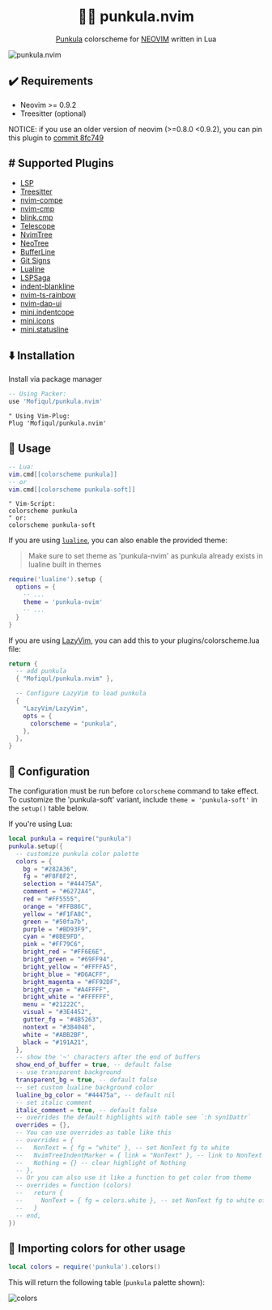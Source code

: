 <h1 align="center" >🧛‍♂️ punkula.nvim</h1>

<p align="center"><a href="https://punkulatheme.com/">Punkula</a> colorscheme for <a href="https://neovim.io/">NEOVIM</a> written in Lua</p>

![punkula.nvim](./assets/showcase.png)

## ✔️ Requirements

- Neovim >= 0.9.2
- Treesitter (optional)

NOTICE: if you use an older version of neovim (>=0.8.0 <0.9.2), you can pin this plugin to [commit 8fc749](https://github.com/Mofiqul/punkula.nvim/commit/8fc749e2479d62829c9c627867770035b74529a4)

## #️ Supported Plugins

- [LSP](https://github.com/neovim/nvim-lspconfig)
- [Treesitter](https://github.com/nvim-treesitter/nvim-treesitter)
- [nvim-compe](https://github.com/hrsh7th/nvim-compe)
- [nvim-cmp](https://github.com/hrsh7th/nvim-cmp)
- [blink.cmp](https://github.com/Saghen/blink.cmp/)
- [Telescope](https://github.com/nvim-telescope/telescope.nvim)
- [NvimTree](https://github.com/kyazdani42/nvim-tree.lua)
- [NeoTree](https://github.com/nvim-neo-tree/neo-tree.nvim)
- [BufferLine](https://github.com/akinsho/nvim-bufferline.lua)
- [Git Signs](https://github.com/lewis6991/gitsigns.nvim)
- [Lualine](https://github.com/hoob3rt/lualine.nvim)
- [LSPSaga](https://github.com/glepnir/lspsaga.nvim)
- [indent-blankline](https://github.com/lukas-reineke/indent-blankline.nvim)
- [nvim-ts-rainbow](https://github.com/p00f/nvim-ts-rainbow)
- [nvim-dap-ui](https://github.com/rcarriga/nvim-dap-ui)
- [mini.indentcope](https://github.com/echasnovski/mini.indentcope)
- [mini.icons](https://github.com/echasnovski/mini.icons)
- [mini.statusline](https://github.com/echasnovski/mini.statusline)

## ⬇️ Installation

Install via package manager

```lua
-- Using Packer:
use 'Mofiqul/punkula.nvim'
```

```vim
" Using Vim-Plug:
Plug 'Mofiqul/punkula.nvim'
```

## 🚀 Usage

```lua
-- Lua:
vim.cmd[[colorscheme punkula]]
-- or
vim.cmd[[colorscheme punkula-soft]]
```

```vim
" Vim-Script:
colorscheme punkula
" or:
colorscheme punkula-soft
```

If you are using [`lualine`](https://github.com/hoob3rt/lualine.nvim), you can also enable the provided theme:

> Make sure to set theme as 'punkula-nvim' as punkula already exists in lualine built in themes

```lua
require('lualine').setup {
  options = {
    -- ...
    theme = 'punkula-nvim'
    -- ...
  }
}
```

If you are using [LazyVim](https://github.com/LazyVim/LazyVim), you can add this to your plugins/colorscheme.lua file:

```lua
return {
  -- add punkula
  { "Mofiqul/punkula.nvim" },

  -- Configure LazyVim to load punkula
  {
    "LazyVim/LazyVim",
    opts = {
      colorscheme = "punkula",
    },
  },
}
```

## 🔧 Configuration

The configuration must be run before `colorscheme` command to take effect.
To customize the 'punkula-soft' variant, include `theme = 'punkula-soft'` in the `setup()` table below.

If you're using Lua:

```lua
local punkula = require("punkula")
punkula.setup({
  -- customize punkula color palette
  colors = {
    bg = "#282A36",
    fg = "#F8F8F2",
    selection = "#44475A",
    comment = "#6272A4",
    red = "#FF5555",
    orange = "#FFB86C",
    yellow = "#F1FA8C",
    green = "#50fa7b",
    purple = "#BD93F9",
    cyan = "#8BE9FD",
    pink = "#FF79C6",
    bright_red = "#FF6E6E",
    bright_green = "#69FF94",
    bright_yellow = "#FFFFA5",
    bright_blue = "#D6ACFF",
    bright_magenta = "#FF92DF",
    bright_cyan = "#A4FFFF",
    bright_white = "#FFFFFF",
    menu = "#21222C",
    visual = "#3E4452",
    gutter_fg = "#4B5263",
    nontext = "#3B4048",
    white = "#ABB2BF",
    black = "#191A21",
  },
  -- show the '~' characters after the end of buffers
  show_end_of_buffer = true, -- default false
  -- use transparent background
  transparent_bg = true, -- default false
  -- set custom lualine background color
  lualine_bg_color = "#44475a", -- default nil
  -- set italic comment
  italic_comment = true, -- default false
  -- overrides the default highlights with table see `:h synIDattr`
  overrides = {},
  -- You can use overrides as table like this
  -- overrides = {
  --   NonText = { fg = "white" }, -- set NonText fg to white
  --   NvimTreeIndentMarker = { link = "NonText" }, -- link to NonText highlight
  --   Nothing = {} -- clear highlight of Nothing
  -- },
  -- Or you can also use it like a function to get color from theme
  -- overrides = function (colors)
  --   return {
  --     NonText = { fg = colors.white }, -- set NonText fg to white of theme
  --   }
  -- end,
})
```

## 🎨 Importing colors for other usage

```lua
local colors = require('punkula').colors()
```

This will return the following table (`punkula` palette shown):

![colors](./assets/colors.png)
